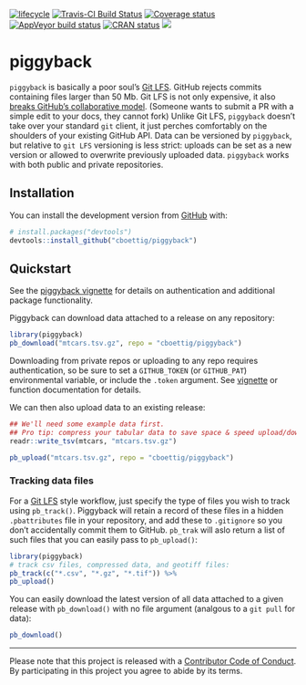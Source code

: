 
<!-- README.md is generated from README.Rmd. Please edit that file -->

[![lifecycle](https://img.shields.io/badge/lifecycle-experimental-orange.svg)](https://www.tidyverse.org/lifecycle/#experimental)
[![Travis-CI Build
Status](https://travis-ci.org/cboettig/piggyback.svg?branch=master)](https://travis-ci.org/cboettig/piggyback)
[![Coverage
status](https://codecov.io/gh/cboettig/piggyback/branch/master/graph/badge.svg)](https://codecov.io/github/cboettig/piggyback?branch=master)
[![AppVeyor build
status](https://ci.appveyor.com/api/projects/status/github/cboettig/piggyback?branch=master&svg=true)](https://ci.appveyor.com/project/cboettig/piggyback)
[![CRAN
status](https://www.r-pkg.org/badges/version/piggyback)](https://cran.r-project.org/package=piggyback)
[![](https://badges.ropensci.org/220_status.svg)](https://github.com/ropensci/onboarding/issues/220)

# piggyback

`piggyback` is basically a poor soul’s [Git
LFS](https://git-lfs.github.com/). GitHub rejects commits containing
files larger than 50 Mb. Git LFS is not only expensive, it also [breaks
GitHub’s collaborative
model](https://medium.com/@megastep/github-s-large-file-storage-is-no-panacea-for-open-source-quite-the-opposite-12c0e16a9a91).
(Someone wants to submit a PR with a simple edit to your docs, they
cannot fork) Unlike Git LFS, `piggyback` doesn’t take over your standard
`git` client, it just perches comfortably on the shoulders of your
existing GitHub API. Data can be versioned by `piggyback`, but relative
to `git LFS` versioning is less strict: uploads can be set as a new
version or allowed to overwrite previously uploaded data. `piggyback`
works with both public and private repositories.

## Installation

You can install the development version from
[GitHub](https://github.com/) with:

``` r
# install.packages("devtools")
devtools::install_github("cboettig/piggyback")
```

## Quickstart

See the [piggyback
vignette](https://cboettig.github.io/piggyback/articles/intro.html) for
details on authentication and additional package functionality.

Piggyback can download data attached to a release on any repository:

``` r
library(piggyback)
pb_download("mtcars.tsv.gz", repo = "cboettig/piggyback")
```

Downloading from private repos or uploading to any repo requires
authentication, so be sure to set a `GITHUB_TOKEN` (or `GITHUB_PAT`)
environmental variable, or include the `.token` argument. See
[vignette](https://cboettig.github.io/piggyback/articles/intro.html) or
function documentation for details.

We can then also upload data to an existing release:

``` r
## We'll need some example data first.
## Pro tip: compress your tabular data to save space & speed upload/downloads
readr::write_tsv(mtcars, "mtcars.tsv.gz")

pb_upload("mtcars.tsv.gz", repo = "cboettig/piggyback")
```

### Tracking data files

For a [Git LFS](https://git-lfs.github.com/) style workflow, just
specify the type of files you wish to track using `pb_track()`.
Piggyback will retain a record of these files in a hidden
`.pbattributes` file in your repository, and add these to `.gitignore`
so you don’t accidentally commit them to GitHub. `pb_trak` will aslo
return a list of such files that you can easily pass to `pb_upload()`:

``` r
library(piggyback)
# track csv files, compressed data, and geotiff files:
pb_track(c("*.csv", "*.gz", "*.tif")) %>%
pb_upload()
```

You can easily download the latest version of all data attached to a
given release with `pb_download()` with no file argument (analgous to a
`git pull` for data):

``` r
pb_download()
```

-----

Please note that this project is released with a [Contributor Code of
Conduct](CODE_OF_CONDUCT.md). By participating in this project you agree
to abide by its terms.
